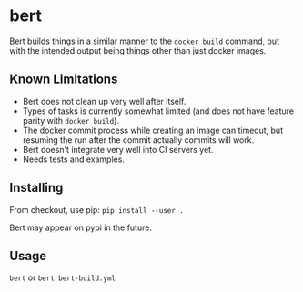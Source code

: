 
bert
====

Bert builds things in a similar manner to the `docker build` command, but with
the intended output being things other than just docker images.

Known Limitations
------------------

* Bert does not clean up very well after itself.
* Types of tasks is currently somewhat limited (and does not have feature
  parity with `docker build`).
* The docker commit process while creating an image can timeout, but resuming
  the run after the commit actually commits will work.
* Bert doesn't integrate very well into CI servers yet.
* Needs tests and examples.

Installing
----------

From checkout, use pip: `pip install --user .`

Bert may appear on pypi in the future.

Usage
-----

`bert` or `bert bert-build.yml`
